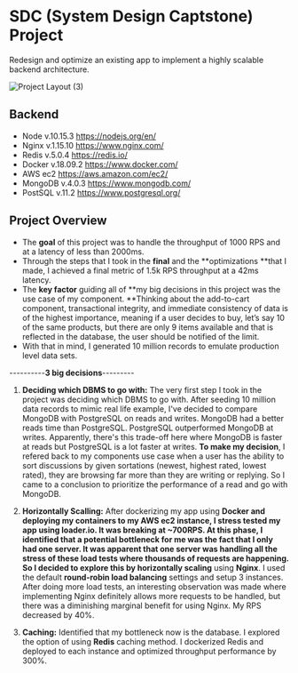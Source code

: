 # SDC (System Design Captstone) Project


Redesign and optimize an existing app to implement a highly scalable backend architecture.

![Project Layout (3)](https://user-images.githubusercontent.com/43450544/55336449-ecf11580-546a-11e9-9065-c0fe20debf94.png)


## Backend


- Node v.10.15.3 <https://nodejs.org/en/>
- Nginx v.1.15.10 <https://www.nginx.com/>
- Redis v.5.0.4 <https://redis.io/>
- Docker v.18.09.2 <https://www.docker.com/>
- AWS ec2 <https://aws.amazon.com/ec2/>
- MongoDB v.4.0.3 <https://www.mongodb.com/>
- PostSQL v.11.2 <https://www.postgresql.org/>


## Project Overview



- The **goal** of this project was to handle the throughput of 1000 RPS and at a latency of less than 2000ms. 
- Through the steps that I took in the **final** and the **optimizations **that I made, I achieved a final metric of 1.5k RPS throughput at a 42ms latency. 
- The **key factor** guiding all of **my big decisions in this project was the use case of my component. **Thinking about the add-to-cart component, transactional integrity, and immediate consistency of data is of the highest importance, meaning if a user decides to buy, let’s say 10 of the same products, but there are only 9 items available and that is reflected in the database, the user should be notified of the limit.
- With that in mind, I generated 10 million records to emulate production level data sets.

----------**3 big decisions**---------
1. **Deciding which DBMS to go with:** The very first step I took in the project was deciding which DBMS to go with. After seeding 10 million data records to mimic real life example, I've decided to compare MongoDB with PostgreSQL on reads and writes. MongoDB had a better reads time than PostgreSQL. PostgreSQL outperformed MongoDB at writes. Apparently, there's this trade-off here where MongoDB is faster at reads but PostgreSQL is a lot faster at writes. **To make my decision**, I refered back to my components use case when a user has the ability to sort discussions by given sortations (newest, highest rated, lowest rated), they are browsing far more than they are writing or replying. So I came to a conclusion to prioritize the performance of a read and go with MongoDB.

2. **Horizontally Scalling:** After dockerizing my app using **Docker **and deploying my containers to my **AWS ec2** instance, I stress tested my app using **loader.io**. It was breaking at ~700RPS. At this phase, I identified that a potential bottleneck for me was the fact that I only had one server. It was apparent that one server was handling all the stress of these load tests where thousands of requests are happening. So I decided to explore this by** horizontally scaling** using **Nginx**. I used the default **round-robin load balancing** settings and setup 3 instances. After doing more load tests, an interesting observation was made where implementing Nginx definitely allows more requests to be handled, but there was a diminishing marginal benefit for using Nginx. My RPS decreased by 40%.

3. **Caching:** Identified that my bottleneck now is the database. I explored the option of using **Redis** caching method. I dockerized Redis and deployed to each instance and optimized throughput performance by 300%. 


